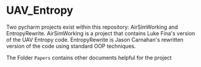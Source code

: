# UAV_Entropy

Two pycharm projects exist within this repository: AirSimWorking and EntropyRewrite.
	AirSimWorking is a project that contains Luke Fina's version of the UAV Entropy code.
	EntropyRewrite is Jason Carnahan's rewritten version of the code using standard OOP techniques.

The Folder `Papers` contains other documents helpful for the project
